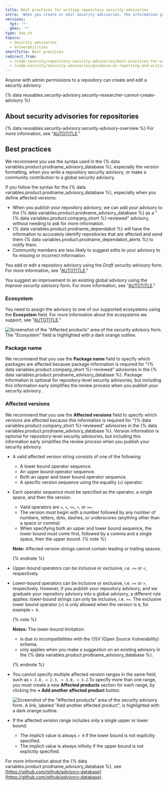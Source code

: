 ```yaml
---
title: Best practices for writing repository security advisories
intro: 'When you create or edit security advisories, the information you provide is easier for other users to understand when you specify the ecosystem, package name, and affected versions using the standard formats.'
versions:
  fpt: '*'
  ghec: '*'
type: how_to
topics:
  - Security advisories
  - Vulnerabilities
shortTitle: Best practices
redirect_from:
  - /code-security/repository-security-advisories/best-practices-for-writing-repository-security-advisories
  - /code-security/security-advisories/guidance-on-reporting-and-writing/best-practices-for-writing-repository-security-advisories
---
```


Anyone with admin permissions to a repository can create and edit a security advisory.

{% data reusables.security-advisory.security-researcher-cannot-create-advisory %}

## About security advisories for repositories

{% data reusables.security-advisory.security-advisory-overview %} For more information, see "[AUTOTITLE](/code-security/security-advisories/working-with-repository-security-advisories/about-repository-security-advisories)."

## Best practices

We recommend you use the syntax used in the {% data variables.product.prodname_advisory_database %}, especially the version formatting, when you write a repository security advisory, or make a community contribution to a global security advisory.

If you follow the syntax for the {% data variables.product.prodname_advisory_database %}, especially when you define affected versions:
- When you publish your repository advisory, we can add your advisory to the {% data variables.product.prodname_advisory_database %} as a "{% data variables.product.company_short %}-reviewed" advisory, without needing to ask for more information.
- {% data variables.product.prodname_dependabot %} will have the information to accurately identify repositories that are affected and send them {% data variables.product.prodname_dependabot_alerts %} to notify them.
- Community members are less likely to suggest edits to your advisory to fix missing or incorrect information.

You add or edit a repository advisory using the _Draft security advisory_ form. For more information, see "[AUTOTITLE](/code-security/security-advisories/working-with-repository-security-advisories/creating-a-repository-security-advisory)."

You suggest an improvement to an existing global advisory using the _Improve security advisory_ form. For more information, see "[AUTOTITLE](/code-security/security-advisories/working-with-global-security-advisories-from-the-github-advisory-database/editing-security-advisories-in-the-github-advisory-database)."

### Ecosystem

You need to assign the advisory to one of our supported ecosystems using the **Ecosystem** field. For more information about the ecosystems we support, see "[AUTOTITLE](/code-security/security-advisories/working-with-global-security-advisories-from-the-github-advisory-database/browsing-security-advisories-in-the-github-advisory-database#github-reviewed-advisories)."

![Screenshot of the "Affected products" area of the security advisory form. The "Ecosystem" field is highlighted with a dark orange outline.](/assets/images/help/security/security-advisory-ecosystem.png)

### Package name

We recommend that you use the **Package name** field to specify which packages are affected because package information is required for "{% data variables.product.company_short %}-reviewed" advisories in the {% data variables.product.prodname_advisory_database %}. Package information is optional for repository-level security advisories, but including this information early simplifies the review process when you publish your security advisory.

### Affected versions

We recommend that you use the **Affected versions** field to specify which versions are affected because this information is required for "{% data variables.product.company_short %}-reviewed" advisories in the {% data variables.product.prodname_advisory_database %}. Version information is optional for repository-level security advisories, but including this information early simplifies the review process when you publish your security advisory.

- A valid affected version string consists of one of the following:
  - A lower bound operator sequence.
  - An upper bound operator sequence.
  - Both an upper and lower bound operator sequence.
  - A specific version sequence using the equality (`=`) operator.
- Each operator sequence must be specified as the operator, a single space, and then the version.
  - Valid operators are `=`, `<`, `<=`, `>`, or `>=`.
  - The version must begin with a number followed by any number of numbers, letters, dots, dashes, or underscores (anything other than a space or comma)
  - When specifying both an upper and lower bound sequence, the lower bound must come first, followed by a comma and a single space, then the upper bound.
   {% note %}

   **Note:** Affected version strings cannot contain leading or trailing spaces.

   {% endnote %}

- Upper-bound operators can be inclusive or exclusive, i.e. `<=` or `<`, respectively.
- Lower-bound operators can be inclusive or exclusive, i.e. `>=` or `>`, respectively. However, if you publish your repository advisory, and we graduate your repository advisory into a global advisory, a different rule applies: lower-bound strings can only be inclusive, i.e. `>=`. The exclusive lower bound operator (`>`) is only allowed when the version is `0`, for example `> 0`.

  {% note %}

  **Notes:** The lower-bound limitation:
  - is due to incompatibilities with the OSV (Open Source Vulnerability) schema.
  - only applies when you make a suggestion on an existing advisory in the {% data variables.product.prodname_advisory_database %}.

  {% endnote %}

- You cannot specify multiple affected version ranges in the same field, such as `> 2.0, < 2.3, > 3.0, < 3.2`.To specify more than one range, you must create a new **Affected products** section for each range, by clicking the **+ Add another affected product** button.

  ![Screenshot of the "Affected products" area of the security advisory form. A link, labeled "Add another affected product", is highlighted with a dark orange outline.](/assets/images/help/security/security-advisory-add-another-affected-product.png)
- If the affected version range includes only a single upper or lower bound:
  - The implicit value is always `> 0` if the lower bound is not explicitly specified.
  - The implicit value is always infinity if the upper bound is not explicitly specified.

For more information about the {% data variables.product.prodname_advisory_database %}, see [https://github.com/github/advisory-database](https://github.com/github/advisory-database).
